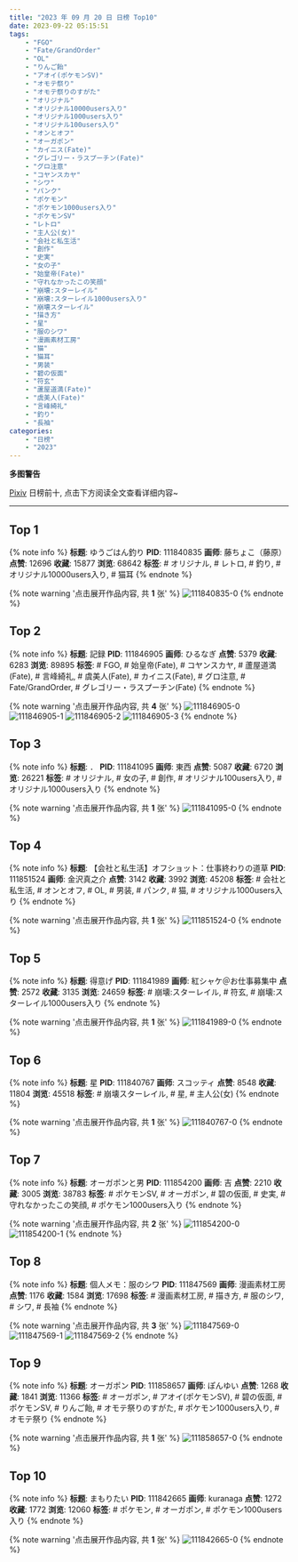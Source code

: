 ```yaml
---
title: "2023 年 09 月 20 日 日榜 Top10"
date: 2023-09-22 05:15:51
tags:
    - "FGO"
    - "Fate/GrandOrder"
    - "OL"
    - "りんご飴"
    - "アオイ(ポケモンSV)"
    - "オモテ祭り"
    - "オモテ祭りのすがた"
    - "オリジナル"
    - "オリジナル10000users入り"
    - "オリジナル1000users入り"
    - "オリジナル100users入り"
    - "オンとオフ"
    - "オーガポン"
    - "カイニス(Fate)"
    - "グレゴリー・ラスプーチン(Fate)"
    - "グロ注意"
    - "コヤンスカヤ"
    - "シワ"
    - "パンク"
    - "ポケモン"
    - "ポケモン1000users入り"
    - "ポケモンSV"
    - "レトロ"
    - "主人公(女)"
    - "会社と私生活"
    - "創作"
    - "史実"
    - "女の子"
    - "始皇帝(Fate)"
    - "守れなかったこの笑顔"
    - "崩壊:スターレイル"
    - "崩壊:スターレイル1000users入り"
    - "崩壊スターレイル"
    - "描き方"
    - "星"
    - "服のシワ"
    - "漫画素材工房"
    - "猫"
    - "猫耳"
    - "男装"
    - "碧の仮面"
    - "符玄"
    - "蘆屋道満(Fate)"
    - "虞美人(Fate)"
    - "言峰綺礼"
    - "釣り"
    - "長袖"
categories:
    - "日榜"
    - "2023"
---
```


<i class="fa fa-triangle-exclamation"></i>**多图警告**<i class="fa fa-triangle-exclamation"></i>

[Pixiv](https://www.pixiv.net/) 日榜前十, 点击下方阅读全文查看详细内容~

<!-- more -->

---

## Top 1

{% note info %}
**标题**: ゆうごはん釣り
**PID**: 111840835 **画师**: 藤ちょこ（藤原）
**点赞**: 12696 **收藏**: 15877 **浏览**: 68642
**标签**: # オリジナル, # レトロ, # 釣り, # オリジナル10000users入り, # 猫耳
{% endnote %}

{% note warning '点击展开作品内容, 共 **1** 张' %}
![111840835-0](https://i.pixiv.re/img-original/img/2023/09/19/00/01/10/111840835_p0.png)
{% endnote %}

## Top 2

{% note info %}
**标题**: 記録
**PID**: 111846905 **画师**: ひるなぎ
**点赞**: 5379 **收藏**: 6283 **浏览**: 89895
**标签**: # FGO, # 始皇帝(Fate), # コヤンスカヤ, # 蘆屋道満(Fate), # 言峰綺礼, # 虞美人(Fate), # カイニス(Fate), # グロ注意, # Fate/GrandOrder, # グレゴリー・ラスプーチン(Fate)
{% endnote %}

{% note warning '点击展开作品内容, 共 **4** 张' %}
![111846905-0](https://i.pixiv.re/img-original/img/2023/09/19/06/00/05/111846905_p0.jpg)
![111846905-1](https://i.pixiv.re/img-original/img/2023/09/19/06/00/05/111846905_p1.jpg)
![111846905-2](https://i.pixiv.re/img-original/img/2023/09/19/06/00/05/111846905_p2.jpg)
![111846905-3](https://i.pixiv.re/img-original/img/2023/09/19/06/00/05/111846905_p3.jpg)
{% endnote %}

## Top 3

{% note info %}
**标题**: ．
**PID**: 111841095 **画师**: 東西
**点赞**: 5087 **收藏**: 6720 **浏览**: 26221
**标签**: # オリジナル, # 女の子, # 創作, # オリジナル100users入り, # オリジナル1000users入り
{% endnote %}

{% note warning '点击展开作品内容, 共 **1** 张' %}
![111841095-0](https://i.pixiv.re/img-original/img/2023/09/19/10/27/02/111841095_p0.png)
{% endnote %}

## Top 4

{% note info %}
**标题**: 【会社と私生活】オフショット：仕事終わりの道草
**PID**: 111851524 **画师**: 金沢真之介
**点赞**: 3142 **收藏**: 3992 **浏览**: 45208
**标签**: # 会社と私生活, # オンとオフ, # OL, # 男装, # パンク, # 猫, # オリジナル1000users入り
{% endnote %}

{% note warning '点击展开作品内容, 共 **1** 张' %}
![111851524-0](https://i.pixiv.re/img-original/img/2023/09/19/12/07/38/111851524_p0.jpg)
{% endnote %}

## Top 5

{% note info %}
**标题**: 得意げ
**PID**: 111841989 **画师**: 紅シャケ＠お仕事募集中
**点赞**: 2572 **收藏**: 3135 **浏览**: 24659
**标签**: # 崩壊:スターレイル, # 符玄, # 崩壊:スターレイル1000users入り
{% endnote %}

{% note warning '点击展开作品内容, 共 **1** 张' %}
![111841989-0](https://i.pixiv.re/img-original/img/2023/09/19/00/28/58/111841989_p0.jpg)
{% endnote %}

## Top 6

{% note info %}
**标题**: 星
**PID**: 111840767 **画师**: スコッティ
**点赞**: 8548 **收藏**: 11804 **浏览**: 45518
**标签**: # 崩壊スターレイル, # 星, # 主人公(女)
{% endnote %}

{% note warning '点击展开作品内容, 共 **1** 张' %}
![111840767-0](https://i.pixiv.re/img-original/img/2023/09/19/00/00/39/111840767_p0.jpg)
{% endnote %}

## Top 7

{% note info %}
**标题**: オーガポンと男
**PID**: 111854200 **画师**: 吉
**点赞**: 2210 **收藏**: 3005 **浏览**: 38783
**标签**: # ポケモンSV, # オーガポン, # 碧の仮面, # 史実, # 守れなかったこの笑顔, # ポケモン1000users入り
{% endnote %}

{% note warning '点击展开作品内容, 共 **2** 张' %}
![111854200-0](https://i.pixiv.re/img-original/img/2023/09/19/15/24/41/111854200_p0.png)
![111854200-1](https://i.pixiv.re/img-original/img/2023/09/19/15/24/41/111854200_p1.png)
{% endnote %}

## Top 8

{% note info %}
**标题**: 個人メモ：服のシワ
**PID**: 111847569 **画师**: 漫画素材工房
**点赞**: 1176 **收藏**: 1584 **浏览**: 17698
**标签**: # 漫画素材工房, # 描き方, # 服のシワ, # シワ, # 長袖
{% endnote %}

{% note warning '点击展开作品内容, 共 **3** 张' %}
![111847569-0](https://i.pixiv.re/img-original/img/2023/09/19/07/00/04/111847569_p0.jpg)
![111847569-1](https://i.pixiv.re/img-original/img/2023/09/19/07/00/04/111847569_p1.jpg)
![111847569-2](https://i.pixiv.re/img-original/img/2023/09/19/07/00/04/111847569_p2.jpg)
{% endnote %}

## Top 9

{% note info %}
**标题**: オーガポン
**PID**: 111858657 **画师**: ぽんゆい
**点赞**: 1268 **收藏**: 1841 **浏览**: 11366
**标签**: # オーガポン, # アオイ(ポケモンSV), # 碧の仮面, # ポケモンSV, # りんご飴, # オモテ祭りのすがた, # ポケモン1000users入り, # オモテ祭り
{% endnote %}

{% note warning '点击展开作品内容, 共 **1** 张' %}
![111858657-0](https://i.pixiv.re/img-original/img/2023/09/19/19/24/46/111858657_p0.png)
{% endnote %}

## Top 10

{% note info %}
**标题**: まもりたい
**PID**: 111842665 **画师**: kuranaga
**点赞**: 1272 **收藏**: 1772 **浏览**: 12060
**标签**: # ポケモン, # オーガポン, # ポケモン1000users入り
{% endnote %}

{% note warning '点击展开作品内容, 共 **1** 张' %}
![111842665-0](https://i.pixiv.re/img-original/img/2023/09/19/00/51/41/111842665_p0.jpg)
{% endnote %}
